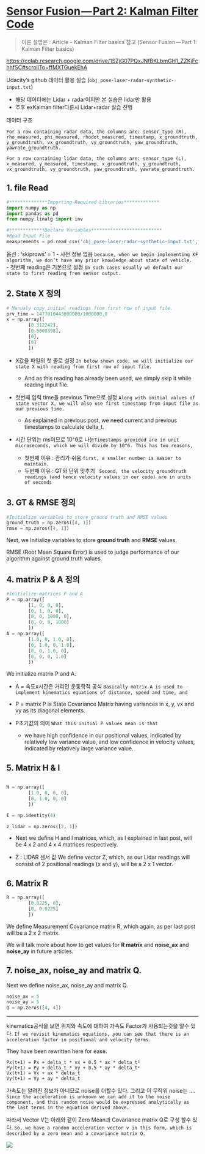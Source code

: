 # [Sensor Fusion — Part 2: Kalman Filter Code](https://towardsdatascience.com/sensor-fusion-part-2-kalman-filter-code-78b82c63dcd)

> 이론 설명은 : Article - Kalman Filter basics 참고 (Sensor Fusion — Part 1: Kalman Filter basics)

https://colab.research.google.com/drive/1SZjG07PQxJNfBKLbmGH1_ZZKjFchhfSC#scrollTo=ffMXTGuekEhA

Udacity’s github 데이터 활용 실습 (`obj_pose-laser-radar-synthetic-input.txt`) 
- 해당 데이터에는 Lidar + radar이지만 본 실습은 lidar만 활용
- 추후 exKalman filter다룬시 Lidar+radar 실습 진행 


데이터 구조 
```
For a row containing radar data, the columns are: sensor_type (R), rho_measured, phi_measured, rhodot_measured, timestamp, x_groundtruth, y_groundtruth, vx_groundtruth, vy_groundtruth, yaw_groundtruth, yawrate_groundtruth.

For a row containing lidar data, the columns are: sensor_type (L), x_measured, y_measured, timestamp, x_groundtruth, y_groundtruth, vx_groundtruth, vy_groundtruth, yaw_groundtruth, yawrate_groundtruth.
```

## 1. file Read 

```python 
#**************Importing Required Libraries*************
import numpy as np
import pandas as pd
from numpy.linalg import inv

#*************Declare Variables**************************
#Read Input File
measurements = pd.read_csv('obj_pose-laser-radar-synthetic-input.txt', header=None, delim_whitespace = True, skiprows=1)

```

옵션 : ‘skiprows’ = 1
    - 사전 정보 없음 `because, when we begin implementing KF algorithm, we don’t have any prior knowledge about state of vehicle. `
    - 첫번쨰 reading은 기본으로 설정 `In such cases usually we default our state to first reading from sensor output. `

## 2. State X 정의 
    
```python 
# Manualy copy initial readings from first row of input file.
prv_time = 1477010443000000/1000000.0
x = np.array([
        [0.312242],
        [0.5803398],
        [0],
        [0]
        ])
```
    
- X값을 파일의 첫 줄로 설정 `In below shown code, we will initialize our state X with reading from first row of input file.`
    - And as this reading has already been used, we simply skip it while reading input file. 
    
- 첫번째 입력 time을 previous Time으로 설정 `Along with initial values of state vector X, we will also use first timestamp from input file as our previous time.`
    - As explained in previous post, we need current and previous timestamps to calculate delta_t. 

- 시간 단위는 ms이므로 10^6로 나눈` Timestamps provided are in unit microseconds, which we will divide by 10^6. This has two reasons, `
    - 첫번째 이유 : 관리가 쉬움 `first, a smaller number is easier to maintain.`
    - 두번째 이유 : GT와 단위 맞추기 ` Second, the velocity groundtruth readings (and hence velocity values in our code) are in units of seconds`
    
## 3. GT & RMSE 정의 

```python
#Initialize variables to store ground truth and RMSE values
ground_truth = np.zeros([4, 1])
rmse = np.zeros([4, 1])
```

Next, we Initialize variables to store **ground truth** and **RMSE** values. 

RMSE (Root Mean Square Error) is used to judge performance of our algorithm against ground truth values.


## 4. matrix P & A 정의 

```python 
#Initialize matrices P and A
P = np.array([
        [1, 0, 0, 0],
        [0, 1, 0, 0],
        [0, 0, 1000, 0],
        [0, 0, 0, 1000]
        ])
A = np.array([
        [1.0, 0, 1.0, 0],
        [0, 1.0, 0, 1.0],
        [0, 0, 1.0, 0],
        [0, 0, 0, 1.0]
        ])
```

We initialize matrix P and A. 

- A = 속도x시간은 거리인 운동학적 공식 `Basically matrix A is used to implement kinematics equations of distance, speed and time, and `

- P = matrix P is State Covariance Matrix having variances in x, y, vx and vy as its diagonal elements. 

- P초기값의 의미 `What this initial P values mean is that`
    - we have high confidence in our positional values, indicated by relatively low variance value, and low confidence in velocity values, indicated by relatively large variance value.
    

## 5. Matrix H & I 

```python 

H = np.array([
        [1.0, 0, 0, 0],
        [0, 1.0, 0, 0]
        ])

I = np.identity(4)

z_lidar = np.zeros([2, 1])

```

- Next we define H and I matrices, which, as I explained in last post, will be 4 x 2 and 4 x 4 matrices respectively. 

- Z : LIDAR 센서 값 We define vector Z, which, as our Lidar readings will consist of 2 positional readings (x and y), will be a 2 x 1 vector.



## 6. Matrix R

```python 
R = np.array([
        [0.0225, 0],
        [0, 0.0225]
        ])
```

We define Measurement Covariance matrix R, which again, as per last post will be a 2 x 2 matrix. 

We will talk more about how to get values for **R matrix** and **noise\_ax** and **noise\_ay** in future articles.


## 7. noise\_ax, noise\_ay and matrix Q.




Next we define noise_ax, noise_ay and matrix Q.

```python 
noise_ax = 5
noise_ay = 5
Q = np.zeros([4, 4])
```

---

kinematics공식을 보면 위치와 속도에 대하여 가속도 Factor가 사용되는것을 알수 있다. `If we revisit kinematics equations, you can see that there is an acceleration factor in positional and velocity terms.`

They have been rewritten here for ease.

```
Px(t+1) = Px + delta_t * vx + 0.5 * ax * delta_t²
Py(t+1) = Py + delta_t * vy + 0.5 * ay * delta_t²
Vx(t+1) = Vx + ax * delta_t
Vy(t+1) = Vy + ay * delta_t

```


가속도는 알려진 정보가 아니므로 noise를 더할수 있다. 그리고 이 무작위 noise는 .... `Since the acceleration is unknown we can add it to the noise component, and this random noise would be expressed analytically as the last terms in the equation derived above. `



따라서 Vector V는 아래와 같이 Zero Mean과 Covariance matrix Q로 구성 할수 있다. `So, we have a random acceleration vector v in this form, which is described by a zero mean and a covariance matrix Q.`

![](https://cdn-images-1.medium.com/max/600/1*KGh-ppbBlYZH6K50MflbNQ.png)


